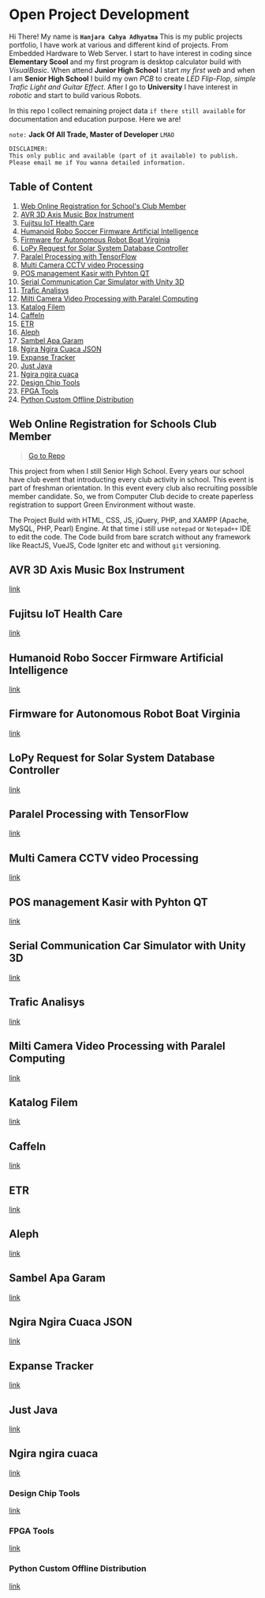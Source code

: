 # Open Project Development

Hi There! My name is **`Hanjara Cahya Adhyatma`** This is my public projects portfolio, I have work at various and different kind of projects. From Embedded Hardware to Web Server. I start to have interest in coding since **Elementary Scool** and my first program is desktop calculator build with _VisualBasic_. When attend **Junior High School** I start _my first web_ and when I am **Senior High School** I build my own _PCB_ to create _LED Flip-Flop, simple Trafic Light and Guitar Effect_. After I go to **University** I have interest in _robotic_ and start to build various Robots.

In this repo I collect remaining project data `if there still available` for documentation and education purpose. Here we are!

`note:` **Jack Of All Trade, Master of Developer** `LMAO`

```
DISCLAIMER:
This only public and available (part of it available) to publish.
Please email me if You wanna detailed information.
```

## Table of Content

1. [Web Online Registration for School's Club Member](#web-online-registration-for-schools-club-member)
2. [AVR 3D Axis Music Box Instrument](#avr-3d-axis-music-box-instrument)
3. [Fujitsu IoT Health Care](#fujitsu-iot-health-care)
4. [Humanoid Robo Soccer Firmware Artificial Intelligence](#humanoid-robo-soccer-firmware-artificial-intelligence)
5. [Firmware for Autonomous Robot Boat Virginia](#firmware-for-autonomous-robot-boat-virginia)
6. [LoPy Request for Solar System Database Controller](#lopy-request-for-solar-system-database-controller)
7. [Paralel Processing with TensorFlow](#paralel-processing-with-tensorflow)
8. [Multi Camera CCTV video Processing](#multi-camera-cctv-video-processing)
9. [POS management Kasir with Pyhton QT](#pos-management-kasir-with-pyhton-qt)
10. [Serial Communication Car Simulator with Unity 3D](#serial-communication-car-simulator-with-unity-3d)
11. [Trafic Analisys](#trafic-analisys)
12. [Milti Camera Video Processing with Paralel Computing](#milti-camera-video-processing-with-paralel-computing)
13. [Katalog Filem](#katalog-filem)
15. [CaffeIn](#caffein)
16. [ETR](#etr)
17. [Aleph](#aleph)
18. [Sambel Apa Garam](#sambel-apa-garam)
19. [Ngira Ngira Cuaca JSON](#ngira-ngira-cuaca-json)
20. [Expanse Tracker](#expanse-tracker)
21. [Just Java](#just-java)
22. [Ngira ngira cuaca](#ngira-ngira-cuaca)
23. [Design Chip Tools](#design-chip-tools)
24. [FPGA Tools](#fpga-tools)
25. [Python Custom Offline Distribution](#python-custom-offline-distribution)

## Web Online Registration for Schools Club Member 
> [Go to Repo](https://github.com/mashanz/pendaftaran-online-ekskul)

This project from when I still Senior High School. Every years our school have club event that introducting every club activity in school. This event is part of freshman orientation. In this event every club also recruiting possible member candidate. So, we from Computer Club decide to create paperless registration to support Green Environment without waste.

The Project Build with HTML, CSS, JS, jQuery, PHP, and XAMPP (Apache, MySQL, PHP, Pearl) Engine. At that time i still use `notepad` or `Notepad++` IDE to edit the code. The Code build from bare scratch without any framework like ReactJS, VueJS, Code Igniter etc and without `git` versioning.

## AVR 3D Axis Music Box Instrument
[link](https://github.com/mashanz/AVR-3D-Axis-Music-Box-Instrument)

## Fujitsu IoT Health Care
[link](https://github.com/mashanz/Fujitsu-Health-Care)

## Humanoid Robo Soccer Firmware Artificial Intelligence
[link](https://github.com/mashanz/ELPISTOLERRO)

## Firmware for Autonomous Robot Boat Virginia
[link](https://github.com/mashanz/Dewantara-Robo-Boat-Virginia)

## LoPy Request for Solar System Database Controller
[link](https://github.com/mashanz/Solar-Sel-Controller-LoPy)

## Paralel Processing with TensorFlow
[link](https://github.com/mashanz/Paralel-Calculating-with-Tensor-Flow)

## Multi Camera CCTV video Processing
[link](https://github.com/mashanz/multi-cam-template)

## POS management Kasir with Pyhton QT
[link](https://github.com/mashanz/E-Kasir-Dashboard-C-QT)

## Serial Communication Car Simulator with Unity 3D
[link](https://github.com/mashanz/Serial-Comm-Car-Simulator-with-Unity-3D)

## Trafic Analisys
[link](https://github.com/mashanz/Trafic-Analisys-with-Google-API)

## Milti Camera Video Processing with Paralel Computing
[link](https://github.com/mashanz/client_server_with_thread)

## Katalog Filem
[link](https://github.com/mashanz/KatalogFilem)

## CaffeIn
[link](https://github.com/mashanz/CaffeIn)

## ETR
[link](https://github.com/mashanz/ETR)

## Aleph
[link](https://github.com/mashanz/Aleph)

## Sambel Apa Garam
[link](https://github.com/mashanz/SambelApaGaram)

## Ngira Ngira Cuaca JSON
[link](https://github.com/mashanz/NgiraNgiraCuacaJSON)

## Expanse Tracker
[link](https://github.com/mashanz/ExpanseTracker)

## Just Java
[link](https://github.com/mashanz/JustJava)

## Ngira ngira cuaca
[link](https://github.com/mashanz/NgiraNgiraCuaca)

### Design Chip Tools
[link](https://github.com/mashanz/Design-Chip-Tools)

### FPGA Tools
[link](https://github.com/mashanz/FPGA-Tools-Firmware-ElberV2)

### Python Custom Offline Distribution
[link](https://github.com/mashanz/python_self_dist)
